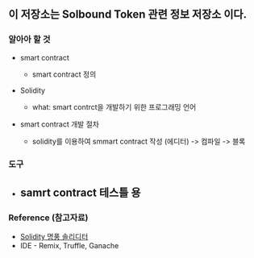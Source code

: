 ## 이 저장소는 Solbound Token 관련 정보 저장소 이다.

### 알아아 할 것 

* smart contract
  - smart contract 정의
  
* Solidity
  - what: smart contrct을 개발하기 위한 프로그래밍 언어
 
* smart contract 개발 절차
  - solidity를 이용하여 smmart contract 작성 (에디터) ->  컴파일 -> 블록 

### 도구

* samrt contract 테스틀 용
  -  
    
### Reference (참고자료)
  * [Solidity 명풍 솔리디터](https://docs.solidity-kr.org:8443/remixid/1-node.js-remix)
  * IDE - Remix, Truffle, Ganache 

